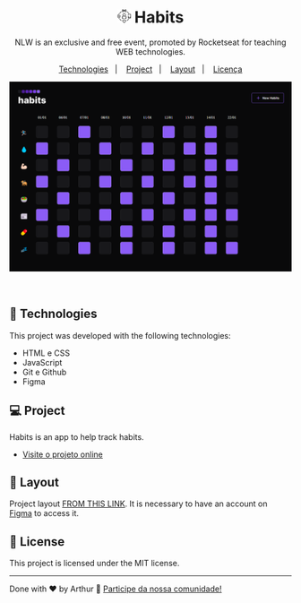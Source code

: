 <h1 align="center"> 
  <img alt="Habits" src="./src/images/favicon.ico" width="24px">
  Habits
</h1>


<p align="center">
NLW is an exclusive and free event, promoted by Rocketseat for teaching WEB technologies. <br/>
</p>

<p align="center">
  <a href="#-technologies">Technologies</a>&nbsp;&nbsp;&nbsp;|&nbsp;&nbsp;&nbsp;
  <a href="#-project">Project</a>&nbsp;&nbsp;&nbsp;|&nbsp;&nbsp;&nbsp;
  <a href="#-layout">Layout</a>&nbsp;&nbsp;&nbsp;|&nbsp;&nbsp;&nbsp;
  <a href="#memo-licença">Licença</a>
</p>

<p align="center">
  <img alt="License" src=".github/habits.png">
</p>

<br>

## 🚀 Technologies

This project was developed with the following technologies:

- HTML e CSS
- JavaScript
- Git e Github
- Figma

## 💻 Project

Habits is an app to help track habits.

- [Visite o projeto online](https://maykbrito.github.io/nlw-setup)

## 🔖 Layout

Project layout [FROM THIS LINK](https://www.figma.com/community/file/1195327109778210238). It is necessary to have an account on [Figma](https://figma.com) to access it.

## 📝 License

This project is licensed under the MIT license.

---

Done with ♥ by Arthur 👋 [Participe da nossa comunidade!](https://discord.gg/rocketseat)